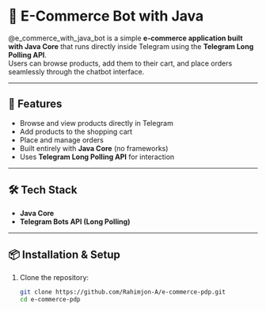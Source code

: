 # 🛒 E-Commerce Bot with Java

@e_commerce_with_java_bot is a simple **e-commerce application built with Java Core** that runs directly inside Telegram using the **Telegram Long Polling API**.  
Users can browse products, add them to their cart, and place orders seamlessly through the chatbot interface.

---

## 🚀 Features
- Browse and view products directly in Telegram  
- Add products to the shopping cart  
- Place and manage orders  
- Built entirely with **Java Core** (no frameworks)  
- Uses **Telegram Long Polling API** for interaction  

---

## 🛠️ Tech Stack
- **Java Core**  
- **Telegram Bots API (Long Polling)**  

---

## 📦 Installation & Setup

1. Clone the repository:
   ```bash
   git clone https://github.com/Rahimjon-A/e-commerce-pdp.git
   cd e-commerce-pdp
